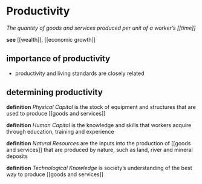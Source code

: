 # Productivity

_The quantity of goods and services produced per unit of a worker’s [[time]]_

**see** [[wealth]], [[economic growth]]

## importance of productivity

- productivity and living standards are closely related

## determining productivity

**definition** _Physical Capital_ is the stock of equipment and structures that are used to produce [[goods and services]]

**definition** _Human Capital_ is the knowledge and skills that workers acquire through education, training and experience

**definition** _Natural Resources_ are the inputs into the production of [[goods and services]] that are produced by nature, such as land, river and mineral deposits

**definition** _Technological Knowledge_ is society’s understanding of the best way to produce [[goods and services]]
